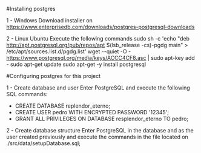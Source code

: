 #Installing postgres

1 - Windows
Download installer on https://www.enterprisedb.com/downloads/postgres-postgresql-downloads

2 - Linux Ubuntu
Execute the following commands
sudo sh -c 'echo "deb http://apt.postgresql.org/pub/repos/apt $(lsb_release -cs)-pgdg main" > /etc/apt/sources.list.d/pgdg.list'
wget --quiet -O - https://www.postgresql.org/media/keys/ACCC4CF8.asc | sudo apt-key add -
sudo apt-get update
sudo apt-get -y install postgresql


#Configuring postgres for this project

1 - Create database and user
Enter PostgreSQL and execute the following SQL commands:
* CREATE DATABASE replendor_eterno;
* CREATE USER pedro WITH ENCRYPTED PASSWORD '12345';
* GRANT ALL PRIVILEGES ON DATABASE resplendor_eterno TO pedro;

2 - Create database structure
Enter PostgreSQL in the database and as the user created previously and execute the commands in the file located on ./src/data/setupDatabase.sql;
